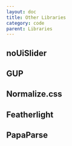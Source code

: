 ```yaml
---
layout: doc
title: Other Libraries
category: code
parent: Libraries
---
```


## noUiSlider

## GUP

## Normalize.css

## Featherlight

## PapaParse
